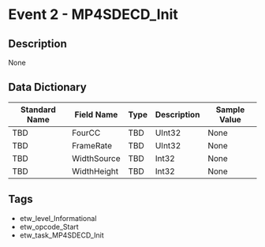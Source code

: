 # Event 2 - MP4SDECD_Init

## Description
None

## Data Dictionary
|Standard Name|Field Name|Type|Description|Sample Value|
|---|---|---|---|---|
|TBD|FourCC|TBD|UInt32|None|None|
|TBD|FrameRate|TBD|UInt32|None|None|
|TBD|WidthSource|TBD|Int32|None|None|
|TBD|WidthHeight|TBD|Int32|None|None|

## Tags
* etw_level_Informational
* etw_opcode_Start
* etw_task_MP4SDECD_Init